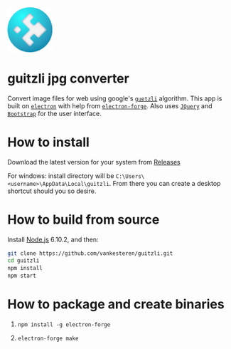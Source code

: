 <img src="https://raw.githubusercontent.com/vankesteren/guitzli/master/build/icon.png" width="20%"> 

# guitzli jpg converter
Convert image files for web using google's [`guetzli`](https://github.com/google/guetzli) algorithm. This app is built on [`electron`](https://electron.atom.io/) with help from [`electron-forge`](https://beta.electronforge.io/). Also uses [`JQuery`](https://jquery.com/) and [`Bootstrap`](http://getbootstrap.com/) for the user interface.

# How to install
Download the latest version for your system from [Releases](https://github.com/vankesteren/guitzli/releases)

For windows: install directory will be `C:\Users\<username>\AppData\Local\guitzli`. From there you can create a desktop shortcut should you so desire.


# How to build from source

Install [Node.js](https://nodejs.org/en/download/) 6.10.2, and then:

```bash
git clone https://github.com/vankesteren/guitzli.git
cd guitzli
npm install
npm start
```



# How to package and create binaries

1. `npm install -g electron-forge`

2. `electron-forge make`
